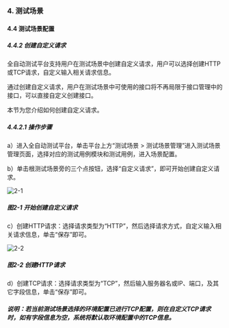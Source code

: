 ### 4. 测试场景

#### 4.4 测试场景配置

##### 4.4.2 创建自定义请求

全自动测试平台支持用户在测试场景中创建自定义请求，用户可以选择创建HTTP或TCP请求，自定义输入相关请求信息。

通过创建自定义请求，用户在测试场景中可使用的接口将不再局限于接口管理中的接口，可以直接自定义创建接口。

本节为您介绍如何创建自定义请求。

##### 4.4.2.1 操作步骤

a）进入全自动测试平台，单击平台上方“测试场景 > 测试场景管理”进入测试场景管理页面，选择对应的测试用例模块和测试用例，进入场景配置。

b）单击根测试场景旁的三个点按钮，选择“自定义请求”，即可开始创建自定义请求。

![2-1](https://www.feisuanyz.com/fstest/cscj/cscjpeizhi/zidingyirequest_1.png)

##### 图2-1 开始创建自定义请求

c）创建HTTP请求：选择请求类型为“HTTP”，然后选择请求方式，自定义输入相关请求信息，单击“保存”即可。

![2-2](https://www.feisuanyz.com/fstest/cscj/cscjpeizhi/zidingyirequest_2.png)

##### 图2-2 创建HTTP请求

d）创建TCP请求：选择请求类型为“TCP”，然后输入服务器名或IP、端口，及其它字段信息，单击“保存”即可。

##### 说明：若当前测试场景选择的环境配置已进行TCP配置，则在自定义TCP请求时，如有字段信息为空，系统将默认取环境配置中的TCP信息。
